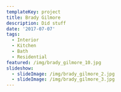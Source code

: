 ```yaml
---
templateKey: project
title: Brady Gilmore
description: Did stuff
date: '2017-07-07'
tags:
  - Interior
  - Kitchen
  - Bath
  - Residential
featured: /img/brady_gilmore_10.jpg
slideshow:
  - slideImage: /img/brady_gilmore_2.jpg
  - slideImage: /img/brady_gilmore_3.jpg
---
```


